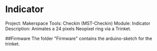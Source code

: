 # Indicator
Project: Makerspace Tools: Checkin (MST-Checkin)
Module: Indicator
Description: Animates a 24 pixels Neopixel ring via a Trinket.

##Firmware
The folder "Firmware" contains the arduino-sketch for the trinket.